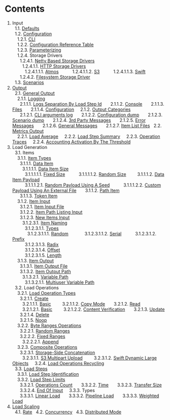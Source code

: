 # Contents

1. Input<br/>
&nbsp;&nbsp;1.1. [Defaults](defaults)<br/>
&nbsp;&nbsp;1.2. [Configuration](../interfaces/input/configuration)<br/>
&nbsp;&nbsp;&nbsp;&nbsp;1.2.1. [CLI](../interfaces/input/configuration#11-cli)<br/>
&nbsp;&nbsp;&nbsp;&nbsp;1.2.2. [Configuration Reference Table](../interfaces/input/configuration#12-reference-table)<br/>
&nbsp;&nbsp;&nbsp;&nbsp;1.2.3. [Parameterizing](../interfaces/input/configuration#2-parameterization)<br/>
&nbsp;&nbsp;&nbsp;&nbsp;1.2.4. Storage Drivers<br/>
&nbsp;&nbsp;&nbsp;&nbsp;&nbsp;&nbsp;1.2.4.1. [Netty Based Storage Drivers](../../storage/driver/coop/netty)<br/>
&nbsp;&nbsp;&nbsp;&nbsp;&nbsp;&nbsp;&nbsp;&nbsp;1.2.4.1.1. [HTTP Storage Drivers](../../storage/driver/coop/netty/http)<br/>
&nbsp;&nbsp;&nbsp;&nbsp;&nbsp;&nbsp;&nbsp;&nbsp;&nbsp;&nbsp;1.2.4.1.1.1. [Atmos](../../storage/driver/coop/netty/http/atmos)
&nbsp;&nbsp;&nbsp;&nbsp;&nbsp;&nbsp;&nbsp;&nbsp;&nbsp;&nbsp;1.2.4.1.1.2. [S3](../../storage/driver/coop/netty/http/s3)
&nbsp;&nbsp;&nbsp;&nbsp;&nbsp;&nbsp;&nbsp;&nbsp;&nbsp;&nbsp;1.2.4.1.1.3. [Swift](../../storage/driver/coop/netty/http/swift)
&nbsp;&nbsp;&nbsp;&nbsp;&nbsp;&nbsp;1.2.4.2. [Filesystem Storage Driver](../../storage/driver/coop/nio/fs)<br/>
&nbsp;&nbsp;1.3. [Scenarios](../interfaces/input/scenarios)<br/>
2. [Output](../interfaces/output)<br/>
&nbsp;&nbsp;2.1. [General Output](../interfaces/output#1-general)<br/>
&nbsp;&nbsp;&nbsp;&nbsp;2.1.1. [Logging](doc/interfaces/output#11-logging-subsystem)<br/>
&nbsp;&nbsp;&nbsp;&nbsp;&nbsp;&nbsp;2.1.1.1. [Logs Separation By Load Step Id](doc/interfaces/output#111-load-step-id)
&nbsp;&nbsp;&nbsp;&nbsp;&nbsp;&nbsp;2.1.1.2. [Console](doc/interfaces/output#112-console)
&nbsp;&nbsp;&nbsp;&nbsp;&nbsp;&nbsp;2.1.1.3. [Files](doc/interfaces/output#113-files)
&nbsp;&nbsp;&nbsp;&nbsp;&nbsp;&nbsp;2.1.1.4. [Configuration](doc/interfaces/output#114-log-configuration)
&nbsp;&nbsp;&nbsp;&nbsp;2.1.2. [Output Categories](doc/interfaces/output#12-categories)<br/>
&nbsp;&nbsp;&nbsp;&nbsp;&nbsp;&nbsp;2.1.2.1. [CLI arguments log](doc/interfaces/output#121-cli-arguments)
&nbsp;&nbsp;&nbsp;&nbsp;&nbsp;&nbsp;2.1.2.2. [Configuration dump](doc/interfaces/output#122-configuration-dump)
&nbsp;&nbsp;&nbsp;&nbsp;&nbsp;&nbsp;2.1.2.3. [Scenario dump](doc/interfaces/output#123-scenario-dump)
&nbsp;&nbsp;&nbsp;&nbsp;&nbsp;&nbsp;2.1.2.4. [3rd Party Messages](doc/interfaces/output#124-3rd-party-log-messages)
&nbsp;&nbsp;&nbsp;&nbsp;&nbsp;&nbsp;2.1.2.5. [Error Messages](doc/interfaces/output#125-error-messages)
&nbsp;&nbsp;&nbsp;&nbsp;&nbsp;&nbsp;2.1.2.6. [General Messages](doc/interfaces/output#126-general-messages)
&nbsp;&nbsp;&nbsp;&nbsp;&nbsp;&nbsp;2.1.2.7. [Item List Files](doc/interfaces/output#127-item-list-files)
&nbsp;&nbsp;2.2. [Metrics Output](../interfaces/output#2-metrics)<br/>
&nbsp;&nbsp;&nbsp;&nbsp;2.2.1. [Load Average](../interfaces/output#21-load-average)
&nbsp;&nbsp;&nbsp;&nbsp;2.2.2. [Load Step Summary](../interfaces/output#22-load-step-summary)
&nbsp;&nbsp;&nbsp;&nbsp;2.2.3. [Operation Traces](../interfaces/output#23-operation-traces)
&nbsp;&nbsp;&nbsp;&nbsp;2.2.4. [Accounting Activation By The Threshold](../interfaces/output#24-threshold)
3. Load Generation<br/>
&nbsp;&nbsp;3.1. Items<br/>
&nbsp;&nbsp;&nbsp;&nbsp;3.1.1. [Item Types](item/types)<br/>
&nbsp;&nbsp;&nbsp;&nbsp;&nbsp;&nbsp;3.1.1.1. [Data Item](item/types#1-data)<br/>
&nbsp;&nbsp;&nbsp;&nbsp;&nbsp;&nbsp;&nbsp;&nbsp;3.1.1.1.1. [Data Item Size](item/types#11-size)<br/>
&nbsp;&nbsp;&nbsp;&nbsp;&nbsp;&nbsp;&nbsp;&nbsp;&nbsp;&nbsp;3.1.1.1.1.1. [Fixed Size](item/types#111-fixed)
&nbsp;&nbsp;&nbsp;&nbsp;&nbsp;&nbsp;&nbsp;&nbsp;&nbsp;&nbsp;3.1.1.1.1.2. [Random Size](item/types#112-random)
&nbsp;&nbsp;&nbsp;&nbsp;&nbsp;&nbsp;&nbsp;&nbsp;3.1.1.1.2. [Data Item Payload](item/types#12-payload)<br/>
&nbsp;&nbsp;&nbsp;&nbsp;&nbsp;&nbsp;&nbsp;&nbsp;&nbsp;&nbsp;3.1.1.1.2.1. [Random Payload Using A Seed](item/types#121-random-using-a-seed)
&nbsp;&nbsp;&nbsp;&nbsp;&nbsp;&nbsp;&nbsp;&nbsp;&nbsp;&nbsp;3.1.1.1.2.2. [Custom Payload Using An External File](item/types#122-custom-using-an-external-file)
&nbsp;&nbsp;&nbsp;&nbsp;&nbsp;&nbsp;3.1.1.2. [Path Item](item/types#2-path)<br/>
&nbsp;&nbsp;&nbsp;&nbsp;&nbsp;&nbsp;3.1.1.3. [Token Item](item/types#3-token)<br/>
&nbsp;&nbsp;&nbsp;&nbsp;3.1.2. [Item Input](item/input)<br/>
&nbsp;&nbsp;&nbsp;&nbsp;&nbsp;&nbsp;3.1.2.1. [Item Input File](item/input#1-file)<br/>
&nbsp;&nbsp;&nbsp;&nbsp;&nbsp;&nbsp;3.1.2.2. [Item Path Listing Input](item/input#2-item-path-listing-input)<br/>
&nbsp;&nbsp;&nbsp;&nbsp;&nbsp;&nbsp;3.1.2.3. [New Items Input](item/input#3-new-items-input)<br/>
&nbsp;&nbsp;&nbsp;&nbsp;&nbsp;&nbsp;&nbsp;&nbsp;3.1.2.3.1. [Item Naming](item/input#31-naming)<br/>
&nbsp;&nbsp;&nbsp;&nbsp;&nbsp;&nbsp;&nbsp;&nbsp;&nbsp;&nbsp;3.1.2.3.1.1. [Types](item/input#311-types)<br/>
&nbsp;&nbsp;&nbsp;&nbsp;&nbsp;&nbsp;&nbsp;&nbsp;&nbsp;&nbsp;&nbsp;&nbsp;3.1.2.3.1.1.1. [Random](item/input#3111-random)
&nbsp;&nbsp;&nbsp;&nbsp;&nbsp;&nbsp;&nbsp;&nbsp;&nbsp;&nbsp;&nbsp;&nbsp;3.1.2.3.1.1.2. [Serial](item/input#3112-serial)
&nbsp;&nbsp;&nbsp;&nbsp;&nbsp;&nbsp;&nbsp;&nbsp;&nbsp;&nbsp;3.1.2.3.1.2. [Prefix](item/input#312-prefix)<br/>
&nbsp;&nbsp;&nbsp;&nbsp;&nbsp;&nbsp;&nbsp;&nbsp;&nbsp;&nbsp;3.1.2.3.1.3. [Radix](item/input#313-radix)<br/>
&nbsp;&nbsp;&nbsp;&nbsp;&nbsp;&nbsp;&nbsp;&nbsp;&nbsp;&nbsp;3.1.2.3.1.4. [Offset](item/input#314-offset)<br/>
&nbsp;&nbsp;&nbsp;&nbsp;&nbsp;&nbsp;&nbsp;&nbsp;&nbsp;&nbsp;3.1.2.3.1.5. [Length](item/input#315-length)<br/>
&nbsp;&nbsp;&nbsp;&nbsp;3.1.3. [Item Output](item/output)<br/>
&nbsp;&nbsp;&nbsp;&nbsp;&nbsp;&nbsp;3.1.3.1. [Item Output File](item/output#1-file)<br/>
&nbsp;&nbsp;&nbsp;&nbsp;&nbsp;&nbsp;3.1.3.2. [Item Output Path](item/output#2-path)<br/>
&nbsp;&nbsp;&nbsp;&nbsp;&nbsp;&nbsp;&nbsp;&nbsp;3.1.3.2.1. [Variable Path](item/output#21-variable)<br/>
&nbsp;&nbsp;&nbsp;&nbsp;&nbsp;&nbsp;&nbsp;&nbsp;&nbsp;&nbsp;3.1.3.2.1.1. [Multiuser Variable Path](item/output#211-multiuser)<br/>
&nbsp;&nbsp;3.2. Load Operations<br/>
&nbsp;&nbsp;&nbsp;&nbsp;3.2.1. [Load Operation Types](load/operations/types)<br/>
&nbsp;&nbsp;&nbsp;&nbsp;&nbsp;&nbsp;3.2.1.1. [Create](load/operations/types#1-create)<br/>
&nbsp;&nbsp;&nbsp;&nbsp;&nbsp;&nbsp;&nbsp;&nbsp;3.2.1.1.1. [Basic](load/operations/types#11-basic)
&nbsp;&nbsp;&nbsp;&nbsp;&nbsp;&nbsp;&nbsp;&nbsp;3.2.1.1.2. [Copy Mode](load/operations/types#12-copy-mode)
&nbsp;&nbsp;&nbsp;&nbsp;&nbsp;&nbsp;3.2.1.2. [Read](load/operations/types#2-read)<br/>
&nbsp;&nbsp;&nbsp;&nbsp;&nbsp;&nbsp;&nbsp;&nbsp;3.2.1.2.1. [Basic](load/operations/types#21-basic)
&nbsp;&nbsp;&nbsp;&nbsp;&nbsp;&nbsp;&nbsp;&nbsp;3.2.1.2.2. [Content Verification](load/operations/types#22-content-verification)
&nbsp;&nbsp;&nbsp;&nbsp;&nbsp;&nbsp;3.2.1.3. [Update](load/operations/types#3-update)<br/>
&nbsp;&nbsp;&nbsp;&nbsp;&nbsp;&nbsp;3.2.1.4. [Delete](load/operations/types#4-delete)<br/>
&nbsp;&nbsp;&nbsp;&nbsp;&nbsp;&nbsp;3.2.1.5. [Noop](load/operations/types#5-noop)<br/>
&nbsp;&nbsp;&nbsp;&nbsp;3.2.2. [Byte Ranges Operations](load/operations/byte_ranges)<br/>
&nbsp;&nbsp;&nbsp;&nbsp;&nbsp;&nbsp;3.2.2.1. [Random Ranges](load/operations/byte_ranges#41-random-ranges)<br/>
&nbsp;&nbsp;&nbsp;&nbsp;&nbsp;&nbsp;3.2.2.2. [Fixed Ranges](load/operations/byte_ranges#42-fixed-ranges)<br/>
&nbsp;&nbsp;&nbsp;&nbsp;&nbsp;&nbsp;&nbsp;&nbsp;3.2.2.2.1. [Append](load/operations/byte_ranges#421-append)<br/>
&nbsp;&nbsp;&nbsp;&nbsp;3.2.3. [Composite Operations](load/operations/composite)<br/>
&nbsp;&nbsp;&nbsp;&nbsp;&nbsp;&nbsp;3.2.3.1. [Storage-Side Concatenation](load/operations/composite#1-storage-side-concatenation)<br/>
&nbsp;&nbsp;&nbsp;&nbsp;&nbsp;&nbsp;&nbsp;&nbsp;3.2.3.1.1. [S3 Multipart Upload](load/operations/composite#131-s3-multipart-upload)
&nbsp;&nbsp;&nbsp;&nbsp;&nbsp;&nbsp;&nbsp;&nbsp;3.2.3.1.2. [Swift Dynamic Large Objects](load/operations/composite#132-swift-dynamic-large-objects)
&nbsp;&nbsp;&nbsp;&nbsp;3.2.4. [Load Operations Recycling](load/operations/recycling)<br/>
&nbsp;&nbsp;3.3. [Load Steps](load/steps)<br/>
&nbsp;&nbsp;&nbsp;&nbsp;3.3.1. [Load Step Identification](load/steps#1-identification)<br/>
&nbsp;&nbsp;&nbsp;&nbsp;3.3.2. [Load Step Limits](load/steps#2-limits)<br/>
&nbsp;&nbsp;&nbsp;&nbsp;&nbsp;&nbsp;3.3.2.1. [Operations Count](load/steps#21-operations-count)
&nbsp;&nbsp;&nbsp;&nbsp;&nbsp;&nbsp;3.3.2.2. [Time](load/steps#22-time)
&nbsp;&nbsp;&nbsp;&nbsp;&nbsp;&nbsp;3.3.2.3. [Transfer Size](load/steps#23-transfer-size)
&nbsp;&nbsp;&nbsp;&nbsp;&nbsp;&nbsp;3.3.2.4. [End Of Input](load/steps#24-end-of-input)
&nbsp;&nbsp;&nbsp;&nbsp;3.3.3. Types<br/>
&nbsp;&nbsp;&nbsp;&nbsp;&nbsp;&nbsp;3.3.3.1. [Linear Load](../../load/step/linear)
&nbsp;&nbsp;&nbsp;&nbsp;&nbsp;&nbsp;3.3.3.2. [Pipeline Load](../../load/step/pipeline)
&nbsp;&nbsp;&nbsp;&nbsp;&nbsp;&nbsp;3.3.3.3. [Weighted Load](../../load/step/weighted)
4. [Load Scaling](scaling)<br/>
&nbsp;&nbsp;4.1. [Rate](scaling#1-rate)
&nbsp;&nbsp;4.2. [Concurrency](scaling#2-concurrency)
&nbsp;&nbsp;4.3. [Distributed Mode](scaling3-distributed-mode)
